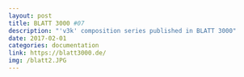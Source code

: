 ```yaml
---
layout: post
title: BLATT 3000 #07
description: "'v3k' composition series published in BLATT 3000"
date: 2017-02-01
categories: documentation
link: https://blatt3000.de/
img: /blatt2.JPG
---
```

